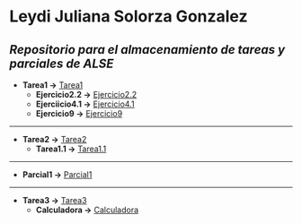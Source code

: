# Leydi Juliana Solorza Gonzalez
*Repositorio para el almacenamiento de tareas y parciales de ALSE*
------------------------------------------------------------------------------------------------
- **Tarea1 ->** [Tarea1](https://github.com/julss642/Entrega-1-ejercicios-ALSE/tree/main/Tarea1)
    - **Ejercicio2.2 ->** [Ejercicio2.2](https://github.com/julss642/Entrega-1-ejercicios-ALSE/blob/main/Tarea1/Ejercicio2.2.cpp)
    - **Ejerciicio4.1 ->** [Ejercicio4.1](https://github.com/julss642/Entrega-1-ejercicios-ALSE/blob/main/Tarea1/Ejercicio4.1.cpp)
    - **Ejercicio9 ->** [Ejercicio9](https://github.com/julss642/Entrega-1-ejercicios-ALSE/blob/main/Tarea1/Ejercicio9.cpp)
---------------------------------------------------------------------------------------------------
- **Tarea2 ->** [Tarea2](https://github.com/julss642/Entrega-1-ejercicios-ALSE/tree/main/Tarea2)
    - **Tarea1.1 ->** [Tarea1.1](https://github.com/julss642/Entrega-1-ejercicios-ALSE/blob/main/Tarea2/Ejercicio1.1.cpp)
---------------------------------------------------------------------------------------------------
- **Parcial1 ->** [Parcial1](https://github.com/julss642/Entrega-1-ejercicios-ALSE/tree/main/Parcial1)
---------------------------------------------------------------------------------------------------
- **Tarea3 ->** [Tarea3](https://github.com/julss642/Entrega-1-ejercicios-ALSE/tree/main/Tarea3)
    - **Calculadora ->** [Calculadora](https://github.com/julss642/Entrega-1-ejercicios-ALSE/blob/main/Tarea3/Calculadora.cpp)